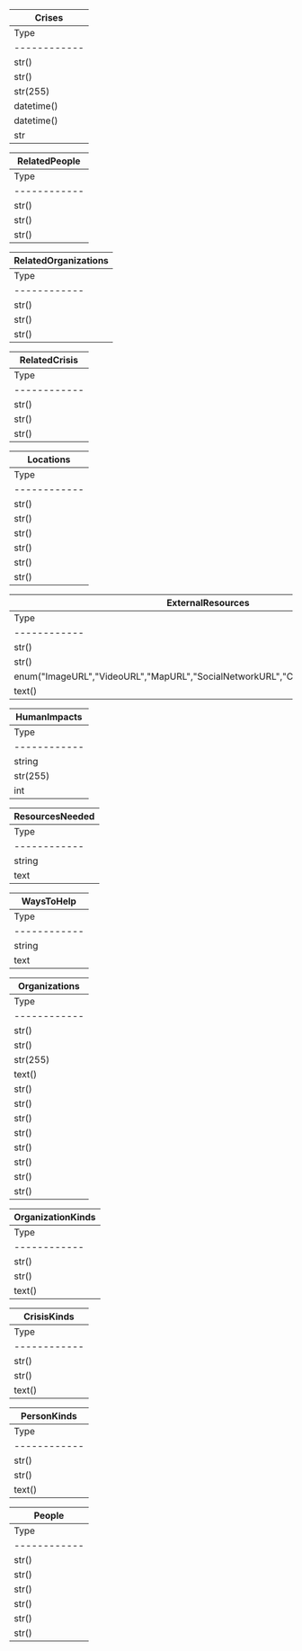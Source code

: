 | Crises                                              |
| --------------------------------------------------- |
| Type        | Name            | Attributes          |
| ------------|-----------------|---------------------|
| str()       | crisis_id       | required, index     |
| str()       | crisisKind_id   |                     |
| str(255)    | name            | required            |
| datetime()  | startDateTime   | required            |
| datetime()  | endDatetime     |                     |
| str         | economicImpact  |                     |

| RelatedPeople                                       |
| --------------------------------------------------- |
| Type        | Name            | Attributes          |
| ------------|-----------------|---------------------|
| str()       | person_id       | required            |
| str()       | crisis_id       |                     |
| str()       | organization_id |                     |

| RelatedOrganizations                                |
| --------------------------------------------------- |
| Type        | Name            | Attributes          |
| ------------|-----------------|---------------------|
| str()       | organization_id | required            |
| str()       | person_id       |                     |
| str()       | crisis_id       |                     |

| RelatedCrisis                                       |
| --------------------------------------------------- |
| Type        | Name            | Attributes          |
| ------------|-----------------|---------------------|
| str()       | organization_id |                     |
| str()       | person_id       |                     |
| str()       | crisis_id       | required            |

| Locations                                           |
| --------------------------------------------------- |
| Type        | Name            | Attributes          |
| ------------|-----------------|---------------------|
| str()       | crisis_id       |                     |
| str()       | person_id       |                     |
| str()       | organization_id |                     |
| str()       | locality        |                     |
| str()       | region          |                     |
| str()       | country         |                     |

| ExternalResources                                   |
| --------------------------------------------------- |
| Type        | Name            | Attributes          |
| ------------|-----------------|---------------------|
| str()       | crisis_id       |                     |
| str()       | organization_id |                     |
| enum("ImageURL","VideoURL","MapURL","SocialNetworkURL","Citation","ExternalLinkUrl") | type | |
| text()      | content         |                     |

| HumanImpacts                                        |
| --------------------------------------------------- |
| Type        | Name            | Attributes          |
| ------------|-----------------|---------------------|
| string      | crisis_id       |                     |
| str(255)    | type            |                     |
| int         | number          |                     |

| ResourcesNeeded                                     |
| --------------------------------------------------- |
| Type        | Name            | Attributes          |
| ------------|-----------------|---------------------|
| string      | crisis_id       |                     |
| text        | resource        |                     |

| WaysToHelp                                          |
| --------------------------------------------------- |
| Type        | Name            | Attributes          |
| ------------|-----------------|---------------------|
| string      | crisis_id       |                     |
| text        | waysToHelp      |                     |

| Organizations                                       |
| --------------------------------------------------- |
| Type        | Name            | Attributes          |
| ------------|-----------------|---------------------|
| str()       | organization_id | required, index     |
| str()       | organizationKind_id |                 |
| str(255)    | name            | required            |
| text()      | history         |                     |
| str()       | contactInfoTelephone |                | 
| str()       | contactInfoFax |                      |
| str()       | contactInfoEmail |                    |
| str()       | contactInfoPostalAddressStreetAddress | |
| str()       | contactInfoPostalAddressLocality      | |
| str()       | contactInfoPostalAddressRegion        | |
| str()       | contactInfoPostalAddressPostalCode    | |
| str()       | contactInfoPostalAddressCountry       | |

| OrganizationKinds                                   |
| --------------------------------------------------- |
| Type        | Name            | Attributes          |
| ------------|-----------------|---------------------|
| str()       | organizationKind_id |                 |
| str()       | name            |                     |
| text()      | description     |                     |

| CrisisKinds                                         |
| --------------------------------------------------- |
| Type        | Name            | Attributes          |
| ------------|-----------------|---------------------|
| str()       | crisisKind_id   |                     |
| str()       | name            |                     |
| text()      | description     |                     |

| PersonKinds                                         |
| --------------------------------------------------- |
| Type        | Name            | Attributes          |
| ------------|-----------------|---------------------|
| str()       | personKind_id   |                     |
| str()       | name            |                     |
| text()      | description     |                     |

| People                                              |
| --------------------------------------------------- |
| Type        | Name            | Attributes          |
| ------------|-----------------|---------------------|
| str()       | person_id       |                     |
| str()       | firstName       |                     |
| str()       | lastName        |                     |
| str()       | middleName      |                     |
| str()       | suffix          |                     |
| str()       | personKind_id   |                     |